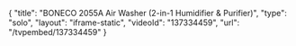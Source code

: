{
    "title": "BONECO 2055A Air Washer (2-in-1 Humidifier & Purifier)",
    "type": "solo",
    "layout": "iframe-static",
    "videoId": "137334459",
    "url": "\/tvpembed\/137334459"
}
